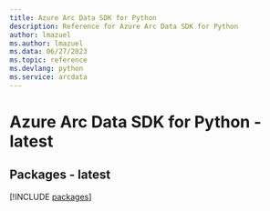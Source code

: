 ```yaml
---
title: Azure Arc Data SDK for Python
description: Reference for Azure Arc Data SDK for Python
author: lmazuel
ms.author: lmazuel
ms.data: 06/27/2023
ms.topic: reference
ms.devlang: python
ms.service: arcdata
---
```

# Azure Arc Data SDK for Python - latest
## Packages - latest
[!INCLUDE [packages](arc-data-index.md)]